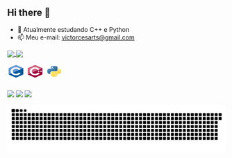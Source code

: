 ## Hi there 👋
- 🌱 Atualmente estudando C++ e Python
- 📫 Meu e-mail: victorcesarts@gmail.com
<a href="https://github.com/victorcesarts/github-readme-stats">
  <img align="center" src="https://github-readme-stats.vercel.app/api/pin/?username=victorcesarts&repo=github-readme-stats&theme=buefy" />
</a>
<a href="https://github.com/victorcesarts/victorcesarts.github.io">
  <img align="center" src="https://github-readme-stats.vercel.app/api/pin/?username=victorcesarts&repo=victorcesarts.github.io&theme=buefy" />
</a>
<div style="display: inline_block"><br>
  <img align="center" alt="C" height="30" width="40" src="https://raw.githubusercontent.com/devicons/devicon/master/icons/c/c-original.svg">
  <img align="center" alt="C++" height="30" width="40" src="https://raw.githubusercontent.com/devicons/devicon/master/icons/cplusplus/cplusplus-original.svg">
  <img align="center" alt="Python" height="30" width="40" src="https://raw.githubusercontent.com/devicons/devicon/master/icons/python/python-original.svg">
</div>
  
  ##
  
  <div> 
   <a href="https://instagram.com/victor_csaar" target="_blank"><img src="https://img.shields.io/badge/-Instagram-%23E4405F?style=for-the-badge&logo=instagram&logoColor=white" target="_blank"></a>
  <a href = "mailto:victorcesarts@gmail.com"><img src="https://img.shields.io/badge/-Gmail-%23333?style=for-the-badge&logo=gmail&logoColor=white" target="_blank"></a>
  <a href="https://www.linkedin.com/in/victor-cesar-teixeira-santos/" target="_blank"><img src="https://img.shields.io/badge/-LinkedIn-%230077B5?style=for-the-badge&logo=linkedin&logoColor=white" target="_blank"></a> 
 
  ![Snake animation](https://github.com/victorcesarts/victorcesarts/blob/output/github-contribution-grid-snake.svg)
 
</div>
